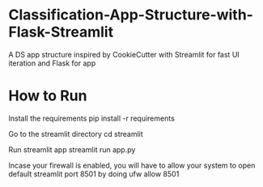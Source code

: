 # Classification-App-Structure-with-Flask-Streamlit
A DS app structure inspired by CookieCutter with Streamlit for fast UI iteration and Flask for app

# How to Run
Install the requirements
pip install -r requirements

Go to the streamlit directory
cd streamlit

Run streamlit app
streamlit run app.py

Incase your firewall is enabled, you will have to allow your system to open default streamlit port 8501 by doing
ufw allow 8501

